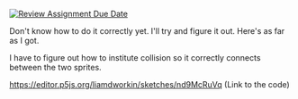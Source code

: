 [![Review Assignment Due Date](https://classroom.github.com/assets/deadline-readme-button-8d59dc4de5201274e310e4c54b9627a8934c3b88527886e3b421487c677d23eb.svg)](https://classroom.github.com/a/P4o6z4mW)

Don't know how to do it correctly yet. I'll try and figure it out. Here's as far as I got. 

I have to figure out how to institute collision so it correctly connects between the two sprites. 

https://editor.p5js.org/liamdworkin/sketches/nd9McRuVq (Link to the code) 
